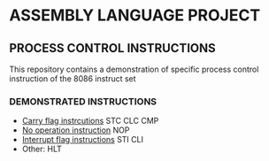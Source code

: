 
# ASSEMBLY LANGUAGE PROJECT
## PROCESS CONTROL INSTRUCTIONS

This repository contains a demonstration of specific process control instruction of the 8086 instruct set

### DEMONSTRATED INSTRUCTIONS
* [Carry flag instrcutions](https://github.com/Jeremiah-Olatunde/Assemby.git/carryflag.asm)
STC
CLC
CMP
* [No operation instruction](https://github.com/Jeremiah-Olatunde/Assemby.git/nop.asm)
NOP
* [Interrupt flag instructions](https://github.com/Jeremiah-Olatunde/Assemby.git/interrupt.asm)
STI
CLI
* Other: HLT